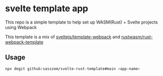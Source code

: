 # svelte template app

This repo is a simple template to help set up WASM(Rust) + Svelte projects using Webpack

This template is a mix of [sveltejs/template-webpack](https://github.com/sveltejs/template-webpack) and [rustwasm/rust-webpack-template](https://github.com/rustwasm/rust-webpack-template)

## Usage

```bash
npx degit github:sasszem/svelte-rust-template#main <app-name>
```
